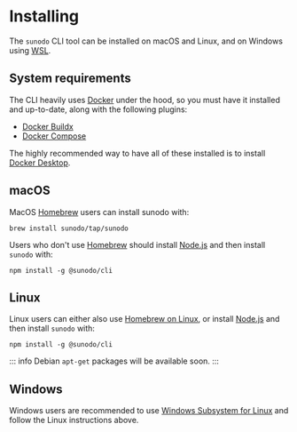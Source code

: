# Installing

The `sunodo` CLI tool can be installed on macOS and Linux, and on Windows using [WSL](https://learn.microsoft.com/en-us/windows/wsl/install).

## System requirements

The CLI heavily uses [Docker](https://docker.com) under the hood, so you must have it installed and up-to-date, along with the following plugins:

-   [Docker Buildx](https://docs.docker.com/buildx/working-with-buildx/)
-   [Docker Compose](https://docs.docker.com/compose/)

The highly recommended way to have all of these installed is to install [Docker Desktop](https://www.docker.com/products/docker-desktop/).

## macOS

MacOS [Homebrew](https://brew.sh) users can install sunodo with:

```shell
brew install sunodo/tap/sunodo
```

Users who don't use [Homebrew](https://brew.sh) should install [Node.js](https://nodejs.org/) and then install `sunodo` with:

```shell
npm install -g @sunodo/cli
```

## Linux

Linux users can either also use [Homebrew on Linux](https://docs.brew.sh/Homebrew-on-Linux), or install [Node.js](https://nodejs.org/) and then install `sunodo` with:

```shell
npm install -g @sunodo/cli
```

::: info
Debian `apt-get` packages will be available soon.
:::

## Windows

Windows users are recommended to use [Windows Subsystem for Linux](https://learn.microsoft.com/en-us/windows/wsl/install) and follow the Linux instructions above.
